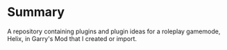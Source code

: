 # Summary
A repository containing plugins and plugin ideas for a roleplay gamemode, Helix, in Garry's Mod that I created or import.
